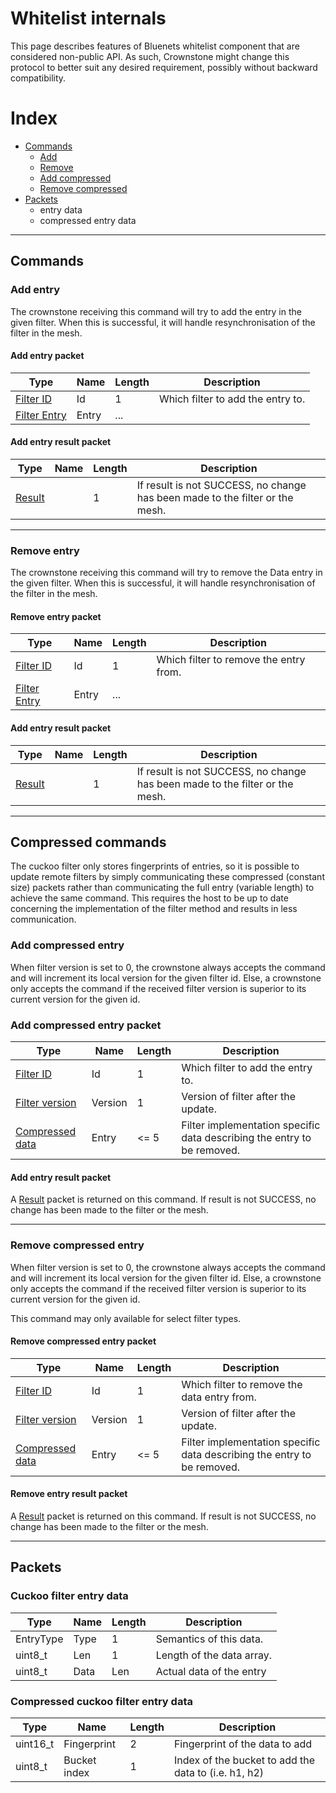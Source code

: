 # Whitelist internals

This page describes features of Bluenets whitelist component that are 
considered non-public API. As such, Crownstone might change this protocol
to better suit any desired requirement, possibly without backward compatibility.

# Index
- [Commands](#commands)
  - [Add](#add-entry)
  - [Remove](#remove-entry)
  - [Add compressed](#add-compressed-entry)
  - [Remove compressed](#remove-compressed-entry)
- [Packets](#packets) 
  - entry data
  - compressed entry data

*************************************************************************

## Commands

### Add entry

The crownstone receiving this command will try to add the entry in the 
given filter. When this is successful, it will handle resynchronisation
of the filter in the mesh.

#### Add entry packet

Type | Name | Length | Description
--- | --- | --- | ---
[Filter ID](#filter-id) | Id | 1 | Which filter to add the entry to.
[Filter Entry](#filter-entry-data) | Entry | ... | 

#### Add entry result packet

Type | Name | Length | Description
--- | --- | --- | ---
[Result](#result-code) |  | 1 | If result is not SUCCESS, no change has been made to the filter or the mesh.

*************************************************************************

### Remove entry

The crownstone receiving this command will try to remove the Data entry in the 
given filter. When this is successful, it will handle resynchronisation
of the filter in the mesh.

#### Remove entry packet

Type | Name | Length | Description
--- | --- | --- | ---
[Filter ID](#filter-id) | Id | 1 | Which filter to remove the entry from.
[Filter Entry](#filter-entry-data) | Entry | ... | 

#### Add entry result packet

Type | Name | Length | Description
--- | --- | --- | ---
[Result](#result-code) |  | 1 | If result is not SUCCESS, no change has been made to the filter or the mesh.

*************************************************************************

## Compressed commands

The cuckoo filter only stores fingerprints of entries, so it is possible to 
update remote filters by simply communicating these compressed (constant size)
packets rather than communicating the full entry (variable length) to achieve
the same command. This requires the host to be up to date concerning the 
implementation of the filter method and results in less communication.

### Add compressed entry 

When filter version is set to 0, the crownstone always accepts the command and will increment its local version for the given filter id. Else, a crownstone only accepts the command if the received filter version is superior to its current version for the given id.

### Add compressed entry packet

Type | Name | Length | Description
--- | --- | --- | ---
[Filter ID](#filter-id) | Id | 1 | Which filter to add the entry to.
[Filter version](#filter-version) | Version | 1 | Version of filter after the update.
[Compressed data](#compressed-filter-entry-data) | Entry | <= 5 | Filter implementation specific data describing the entry to be removed.


#### Add entry result packet

A [Result](#result-code) packet is returned on this command. If result is not SUCCESS, 
no change has been made to the filter or the mesh.

*************************************************************************

### Remove compressed entry

When filter version is set to 0, the crownstone always accepts the command and will increment its local version for the given filter id. Else, a crownstone only accepts the command if the received filter version is superior to its current version for the given id.

This command may only available for select filter types.

#### Remove compressed entry packet

Type | Name | Length | Description
--- | --- | --- | ---
[Filter ID](#filter-id) | Id | 1 | Which filter to remove the data entry from.
[Filter version](#filter-version) | Version | 1 | Version of filter after the update.
[Compressed data](#compressed-filter-entry-data) | Entry | <= 5 | Filter implementation specific data describing the entry to be removed.

#### Remove entry result packet

A [Result](#result-code) packet is returned on this command. If result is not SUCCESS, 
no change has been made to the filter or the mesh.

*************************************************************************

## Packets

### Cuckoo filter entry data
Type | Name | Length | Description
--- | --- | --- | ---
EntryType | Type | 1 | Semantics of this data.
uint8_t | Len | 1 | Length of the data array.
uint8_t | Data | Len | Actual data of the entry 

### Compressed cuckoo filter entry data
Type | Name | Length | Description
--- | --- | --- | ---
uint16_t | Fingerprint | 2 | Fingerprint of the data to add
uint8_t | Bucket index | 1 | Index of the bucket to add the data to (i.e. h1, h2)


